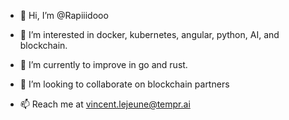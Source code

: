 - 👋 Hi, I’m @Rapiiidooo

- 👀 I’m interested in docker, kubernetes, angular, python, AI, and blockchain.

- 🌱 I’m currently to improve in go and rust.

- 💞️ I’m looking to collaborate on blockchain partners

- 📫 Reach me at vincent.lejeune@tempr.ai
